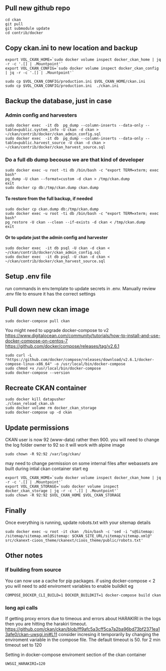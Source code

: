 ## Pull new github repo
```
cd ckan
git pull
git submodule update
cd contrib/docker
```

## Copy ckan.ini to new location and backup
```
export VOL_CKAN_HOME=`sudo docker volume inspect docker_ckan_home | jq -r -c '.[] | .Mountpoint'`
export VOL_CKAN_CONFIG=`sudo docker volume inspect docker_ckan_config | jq -r -c '.[] | .Mountpoint'`

sudo cp $VOL_CKAN_CONFIG/production.ini $VOL_CKAN_HOME/ckan.ini
sudo cp $VOL_CKAN_CONFIG/production.ini  ./ckan.ini
```

## Backup the database, just in case
### Admin config and harvesters
```
sudo docker exec  -it db  pg_dump --column-inserts --data-only --table=public.system_info -U ckan -d ckan > ~/ckan/contrib/docker/ckan_admin_config.sql
sudo docker exec  -it db  pg_dump --column-inserts --data-only --table=public.harvest_source -U ckan -d ckan > ~/ckan/contrib/docker/ckan_harvest_source.sql
```

### Do a full db dump becouse we are that kind of developer
```
sudo docker exec -u root -ti db /bin/bash -c "export TERM=xterm; exec bash"
pg_dump -U ckan --format=custom -d ckan > /tmp/ckan.dump
exit
sudo docker cp db:/tmp/ckan.dump ckan.dump
```

#### To restore from the full backup, if needed
```
sudo docker cp ckan.dump db:/tmp/ckan.dump
sudo docker exec -u root -ti db /bin/bash -c "export TERM=xterm; exec bash"
pg_restore -U ckan --clean --if-exists -d ckan < /tmp/ckan.dump 
exit
```

#### Or to update just the admin config and harvester
```
sudo docker exec  -it db psql -U ckan -d ckan < ~/ckan/contrib/docker/ckan_admin_config.sql
sudo docker exec  -it db psql -U ckan -d ckan < ~/ckan/contrib/docker/ckan_harvest_source.sql
```


## Setup .env file
run commands in env.template to update secrets in .env. Manually review .env file to ensure it has the correct settings


## Pull down new ckan image
```
sudo docker-compose pull ckan
```

You might need to upgrade docker-compose to v2
https://www.digitalocean.com/community/tutorials/how-to-install-and-use-docker-compose-on-centos-7
https://github.com/docker/compose/releases/tag/v2.6.1
```
sudo curl -L "https://github.com/docker/compose/releases/download/v2.6.1/docker-compose-linux-x86_64" -o /usr/local/bin/docker-compose
sudo chmod +x /usr/local/bin/docker-compose
sudo docker-compose --version
```

## Recreate CKAN container
```
sudo docker kill datapusher
./clean_reload_ckan.sh
sudo docker volume rm docker_ckan_storage
sudo docker-compose up -d ckan
```

## Update permissions
CKAN user is now 92 (www-data) rather then 900. you will need to change the log folder owner to 92 so it will work with alpine image
```
sudo chown -R 92:92 /var/log/ckan/
```

may need to change permission on some internal files after webassets are built during intial ckan container start
eg
```
export VOL_CKAN_HOME=`sudo docker volume inspect docker_ckan_home | jq -r -c '.[] | .Mountpoint'`
export VOL_CKAN_STORAGE=`sudo docker volume inspect docker_ckan_storage | jq -r -c '.[] | .Mountpoint'`
sudo chown -R 92:92 $VOL_CKAN_HOME $VOL_CKAN_STORAGE
```

## Finally 
Once everything is running, update robots.txt with your sitemap details
```
sudo docker exec -u root -it ckan  /bin/bash -c 'sed -i "s@Sitemap: /sitemap/sitemap.xml@Sitemap: $CKAN_SITE_URL/sitemap/sitemap.xml@" src/ckanext-cioos_theme/ckanext/cioos_theme/public/robots.txt'
```

## Other notes
### If building from source
You can now use a cache for pip packages. if using docker-compose < 2 you will need to add enviroment variables to enable buildkit
eg
```
COMPOSE_DOCKER_CLI_BUILD=1 DOCKER_BUILDKIT=1 docker-compose build ckan
```

### long api calls
If getting proxy errors due to timeous and errors about HARAKIRI in the logs then you are hitting the harakiri timeout.
https://github.com/ckan/ckan/blob/ff9afc5a3cff5ca7a2ba96bd73bf2371ea13afe0/ckan-uwsgi.ini#L11
consider incresing it temporarily by changing the enviroment variable in the compose file. The default timeout is 50. for 2 min timeout set to 120

Setting in docker-compose enviroment section of the ckan container
```
UWSGI_HARAKIRI=120
```

